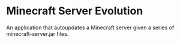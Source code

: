 # Minecraft Server Evolution

An application that autoupdates a Minecraft server given a series of minecraft-server.jar files.